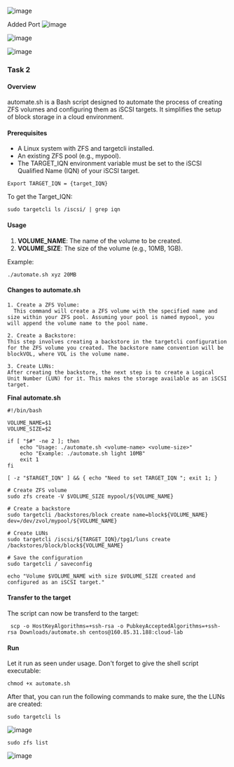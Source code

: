 ![image](https://github.com/demainic/cloud/assets/79651776/0765d083-7569-4a79-945f-a1bdad4557c3)

Added Port 
![image](https://github.com/demainic/cloud/assets/79651776/5655aed9-1930-4067-81f1-4f705127ec12)

![image](https://github.com/demainic/cloud/assets/79651776/064dd689-046c-447b-aa71-679100a3011f)

![image](https://github.com/demainic/cloud/assets/79651776/3f470217-3230-49e4-adc1-0ba0f2f7e89c)


### Task 2

#### Overview

automate.sh is a Bash script designed to automate the process of creating ZFS volumes and configuring them as iSCSI targets. It simplifies the setup of block storage in a cloud environment.

#### Prerequisites

- A Linux system with ZFS and targetcli installed.
- An existing ZFS pool (e.g., mypool).
- The TARGET_IQN environment variable must be set to the iSCSI Qualified Name (IQN) of your iSCSI target.
```
Export TARGET_IQN = {target_IQN}
```
To get the Target_IQN:
```
sudo targetcli ls /iscsi/ | grep iqn
```

#### Usage
1. **VOLUME_NAME**: The name of the volume to be created.
2. **VOLUME_SIZE**: The size of the volume (e.g., 10MB, 1GB).

Example:
```
./automate.sh xyz 20MB
```

#### Changes to automate.sh
    1. Create a ZFS Volume:
      This command will create a ZFS volume with the specified name and size within your ZFS pool. Assuming your pool is named mypool, you will append the volume name to the pool name.

    2. Create a Backstore:
    This step involves creating a backstore in the targetcli configuration for the ZFS volume you created. The backstore name convention will be blockVOL, where VOL is the volume name.

    3. Create LUNs:
    After creating the backstore, the next step is to create a Logical Unit Number (LUN) for it. This makes the storage available as an iSCSI target.

**Final automate.sh**

```
#!/bin/bash

VOLUME_NAME=$1
VOLUME_SIZE=$2

if [ "$#" -ne 2 ]; then
    echo "Usage: ./automate.sh <volume-name> <volume-size>"
    echo "Example: ./automate.sh light 10MB"
    exit 1
fi

[ -z "$TARGET_IQN" ] && { echo "Need to set TARGET_IQN "; exit 1; }

# Create ZFS volume
sudo zfs create -V $VOLUME_SIZE mypool/${VOLUME_NAME}

# Create a backstore
sudo targetcli /backstores/block create name=block${VOLUME_NAME} dev=/dev/zvol/mypool/${VOLUME_NAME}

# Create LUNs
sudo targetcli /iscsi/${TARGET_IQN}/tpg1/luns create /backstores/block/block${VOLUME_NAME}

# Save the configuration
sudo targetcli / saveconfig

echo "Volume $VOLUME_NAME with size $VOLUME_SIZE created and configured as an iSCSI target."
```

#### Transfer to the target

The script can now be transferd to the target:
```
 scp -o HostKeyAlgorithms=+ssh-rsa -o PubkeyAcceptedAlgorithms=+ssh-rsa Downloads/automate.sh centos@160.85.31.188:cloud-lab
```

#### Run

Let it run as seen under usage.
Don't forget to give the shell script executable:
```
chmod +x automate.sh 
```
After that, you can run the following commands to make sure, the the LUNs are created:
```
sudo targetcli ls
```
![image](https://github.com/demainic/cloud/assets/79651776/03b11709-031d-4ee9-b9eb-38796370504b)

```
sudo zfs list
```
![image](https://github.com/demainic/cloud/assets/79651776/63d93375-dd62-433e-9838-3332f8ddb6bb)



